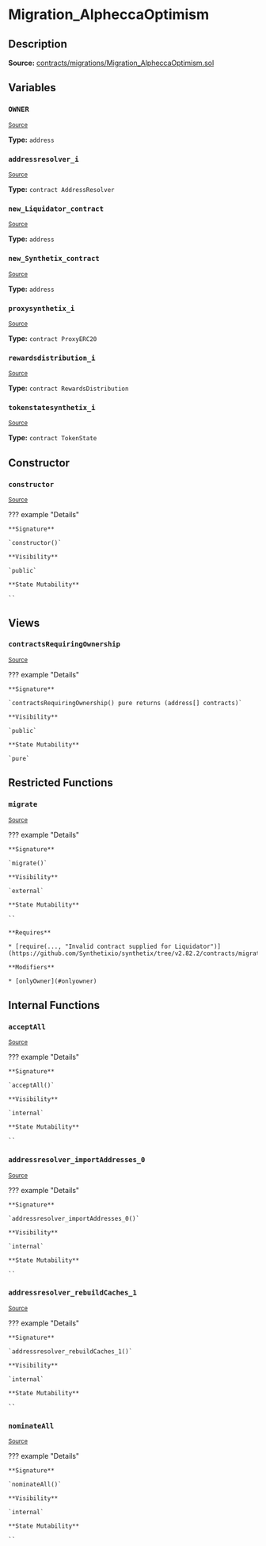 # Migration_AlpheccaOptimism

## Description

**Source:** [contracts/migrations/Migration_AlpheccaOptimism.sol](https://github.com/Synthetixio/synthetix/tree/v2.82.2/contracts/migrations/Migration_AlpheccaOptimism.sol)

## Variables

### `OWNER`

<sub>[Source](https://github.com/Synthetixio/synthetix/tree/v2.82.2/contracts/migrations/Migration_AlpheccaOptimism.sol#L17)</sub>

**Type:** `address`

### `addressresolver_i`

<sub>[Source](https://github.com/Synthetixio/synthetix/tree/v2.82.2/contracts/migrations/Migration_AlpheccaOptimism.sol#L24)</sub>

**Type:** `contract AddressResolver`

### `new_Liquidator_contract`

<sub>[Source](https://github.com/Synthetixio/synthetix/tree/v2.82.2/contracts/migrations/Migration_AlpheccaOptimism.sol#L40)</sub>

**Type:** `address`

### `new_Synthetix_contract`

<sub>[Source](https://github.com/Synthetixio/synthetix/tree/v2.82.2/contracts/migrations/Migration_AlpheccaOptimism.sol#L38)</sub>

**Type:** `address`

### `proxysynthetix_i`

<sub>[Source](https://github.com/Synthetixio/synthetix/tree/v2.82.2/contracts/migrations/Migration_AlpheccaOptimism.sol#L26)</sub>

**Type:** `contract ProxyERC20`

### `rewardsdistribution_i`

<sub>[Source](https://github.com/Synthetixio/synthetix/tree/v2.82.2/contracts/migrations/Migration_AlpheccaOptimism.sol#L30)</sub>

**Type:** `contract RewardsDistribution`

### `tokenstatesynthetix_i`

<sub>[Source](https://github.com/Synthetixio/synthetix/tree/v2.82.2/contracts/migrations/Migration_AlpheccaOptimism.sol#L28)</sub>

**Type:** `contract TokenState`

## Constructor

### `constructor`

<sub>[Source](https://github.com/Synthetixio/synthetix/tree/v2.82.2/contracts/migrations/Migration_AlpheccaOptimism.sol#L42)</sub>

??? example "Details"

    **Signature**

    `constructor()`

    **Visibility**

    `public`

    **State Mutability**

    ``

## Views

### `contractsRequiringOwnership`

<sub>[Source](https://github.com/Synthetixio/synthetix/tree/v2.82.2/contracts/migrations/Migration_AlpheccaOptimism.sol#L44)</sub>

??? example "Details"

    **Signature**

    `contractsRequiringOwnership() pure returns (address[] contracts)`

    **Visibility**

    `public`

    **State Mutability**

    `pure`

## Restricted Functions

### `migrate`

<sub>[Source](https://github.com/Synthetixio/synthetix/tree/v2.82.2/contracts/migrations/Migration_AlpheccaOptimism.sol#L52)</sub>

??? example "Details"

    **Signature**

    `migrate()`

    **Visibility**

    `external`

    **State Mutability**

    ``

    **Requires**

    * [require(..., "Invalid contract supplied for Liquidator")](https://github.com/Synthetixio/synthetix/tree/v2.82.2/contracts/migrations/Migration_AlpheccaOptimism.sol#L53)

    **Modifiers**

    * [onlyOwner](#onlyowner)

## Internal Functions

### `acceptAll`

<sub>[Source](https://github.com/Synthetixio/synthetix/tree/v2.82.2/contracts/migrations/Migration_AlpheccaOptimism.sol#L77)</sub>

??? example "Details"

    **Signature**

    `acceptAll()`

    **Visibility**

    `internal`

    **State Mutability**

    ``

### `addressresolver_importAddresses_0`

<sub>[Source](https://github.com/Synthetixio/synthetix/tree/v2.82.2/contracts/migrations/Migration_AlpheccaOptimism.sol#L91)</sub>

??? example "Details"

    **Signature**

    `addressresolver_importAddresses_0()`

    **Visibility**

    `internal`

    **State Mutability**

    ``

### `addressresolver_rebuildCaches_1`

<sub>[Source](https://github.com/Synthetixio/synthetix/tree/v2.82.2/contracts/migrations/Migration_AlpheccaOptimism.sol#L104)</sub>

??? example "Details"

    **Signature**

    `addressresolver_rebuildCaches_1()`

    **Visibility**

    `internal`

    **State Mutability**

    ``

### `nominateAll`

<sub>[Source](https://github.com/Synthetixio/synthetix/tree/v2.82.2/contracts/migrations/Migration_AlpheccaOptimism.sol#L84)</sub>

??? example "Details"

    **Signature**

    `nominateAll()`

    **Visibility**

    `internal`

    **State Mutability**

    ``
